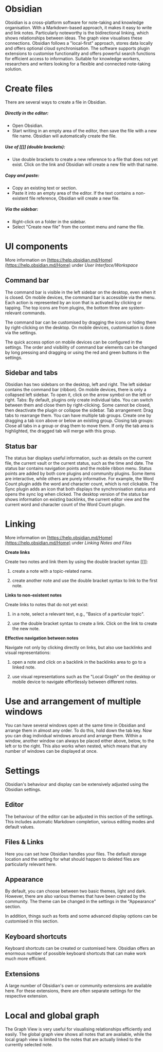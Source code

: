 # Obsidian
Obsidian is a cross-platform software for note-taking and knowledge organisation. With a Markdown-based approach, it makes it easy to write and link notes. Particularly noteworthy is the bidirectional linking, which shows relationships between ideas. The graph view visualises these connections. Obsidian follows a "local-first" approach, stores data locally and offers optional cloud synchronisation. The software supports plugin extensions to customise functionality and offers powerful search functions for efficient access to information. Suitable for knowledge workers, researchers and writers looking for a flexible and connected note-taking solution.

# Create files
There are several ways to create a file in Obsidian.

##### Directly in the editor:
- Open Obsidian.
- Start writing in an empty area of the editor, then save the file with a new file name. Obsidian will automatically create the file.

##### Use of [[]] (double brackets):
- Use double brackets to create a new reference to a file that does not yet exist. Click on the link and Obsidian will create a new file with that name.

##### Copy and paste:
- Copy an existing text or section.
- Paste it into an empty area of the editor. If the text contains a non-existent file reference, Obsidian will create a new file.
 
##### Via the sidebar:
- Right-click on a folder in the sidebar.
- Select "Create new file" from the context menu and name the file.

# UI components
More information on [https://help.obsidian.md/Home](https://help.obsidian.md/Home) under *User Interface/Workspace*
## Command bar 
The command bar is visible in the left sidebar on the desktop, even when it is closed. On mobile devices, the command bar is accessible via the menu. Each action is represented by an icon that is activated by clicking or tapping. The top icons are from plugins, the bottom three are system-relevant commands.

The command bar can be customised by dragging the icons or hiding them by right-clicking on the desktop. On mobile devices, customisation is done via the settings.

The quick access option on mobile devices can be configured in the settings. The order and visibility of command bar elements can be changed by long pressing and dragging or using the red and green buttons in the settings.
 
## Sidebar and tabs
Obsidian has two sidebars on the desktop, left and right. The left sidebar contains the command bar (ribbon). On mobile devices, there is only a collapsed left sidebar. To open it, click on the arrow symbol on the left or right.
Tabs: By default, plugins only create individual tabs. You can switch between them and close them by right-clicking. Some cannot be closed, then deactivate the plugin or collapse the sidebar.
Tab arrangement: Drag tabs to rearrange them. You can have multiple tab groups. Create one by dragging a tab icon above or below an existing group.
Closing tab groups: Close all tabs in a group or drag them to move them. If only the tab area is highlighted, the dragged tab will merge with this group.

## Status bar
  
The status bar displays useful information, such as details on the current file, the current vault or the current status, such as the time and date.
The status bar contains navigation points and the mobile ribbon menu.
Status points are added by both core plugins and community plugins. Some items are interactive, while others are purely informative.
For example, the Word Count plugin adds the word and character count, which is not clickable. The Sync plugin adds an icon that both displays the synchronisation status and opens the sync log when clicked.
The desktop version of the status bar shows information on existing backlinks, the current editor view and the current word and character count of the Word Count plugin.

# Linking
More information on [https://help.obsidian.md/Home](https://help.obsidian.md/Home) under *Linking Notes and Files*

**Create links**

Create two notes and link them by using the double bracket syntax [[]]:

1. create a note with a topic-related name.
    
2. create another note and use the double bracket syntax to link to the first note.
    

**Links to non-existent notes**

Create links to notes that do not yet exist:

1. in a note, select a relevant text, e.g., "Basics of a particular topic".
    
2. use the double bracket syntax to create a link. Click on the link to create the new note.
    

**Effective navigation between notes**

Navigate not only by clicking directly on links, but also use backlinks and visual representations:

1. open a note and click on a backlink in the backlinks area to go to a linked note.
    
2. use visual representations such as the "Local Graph" on the desktop or mobile device to navigate effortlessly between different notes.
 
# Use and arrangement of multiple windows

You can have several windows open at the same time in Obsidian and arrange them in almost any order. To do this, hold down the tab key. Now you can drag individual windows around and arrange them. Within a window, another window can always be placed either above, below, to the left or to the right. This also works when nested, which means that any number of windows can be displayed at once.            

# Settings

Obsidian's behaviour and display can be extensively adjusted using the Obsidian settings.

## Editor

The behaviour of the editor can be adjusted in this section of the settings. This includes automatic Markdown completion, various editing modes and default values.

## Files & Links

Here you can set how Obsidian handles your files. The default storage location and the setting for what should happen to deleted files are particularly relevant here.

## Appearance

By default, you can choose between two basic themes, light and dark. However, there are also various themes that have been created by the community.
The theme can be changed in the settings in the "Appearance" section.

In addition, things such as fonts and some advanced display options can be customised in this section.

## Keyboard shortcuts

Keyboard shortcuts can be created or customised here. Obsidian offers an enormous number of possible keyboard shortcuts that can make work much more efficient.

## Extensions

A large number of Obsidian's own or community extensions are available here. For these extensions, there are often separate settings for the respective extension.

# Local and global graph

The Graph View is very useful for visualising relationships efficiently and easily. The global graph view shows all notes that are available, while the local graph view is limited to the notes that are actually linked to the currently selected note.
